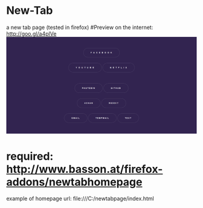 # New-Tab
a new tab page (tested in firefox)
#Preview on the internet: http://goo.gl/a4plVe
![gif](https://raw.githubusercontent.com/CabbaLens/New-Tab/master/image.gif)
# required: http://www.basson.at/firefox-addons/newtabhomepage
 example of homepage url: file:///C:/newtabpage/index.html

